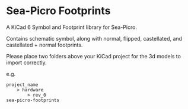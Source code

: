 # Sea-Picro Footprints

A KiCad 6 Symbol and Footprint library for Sea-Picro.

Contains schematic symbol, along with normal, flipped, castellated, and castellated + normal footprints.

Please place two folders above your KiCad project for the 3d models to import correctly.

e.g.
```
project_name
	> hardware
		> rev_0
sea-picro-footprints
```